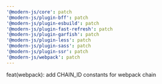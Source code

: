 ```yaml
---
'@modern-js/core': patch
'@modern-js/plugin-bff': patch
'@modern-js/plugin-esbuild': patch
'@modern-js/plugin-fast-refresh': patch
'@modern-js/plugin-garfish': patch
'@modern-js/plugin-less': patch
'@modern-js/plugin-sass': patch
'@modern-js/plugin-ssr': patch
'@modern-js/webpack': patch
---
```


feat(webpack): add CHAIN_ID constants for webpack chain
